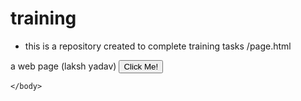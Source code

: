 # training

- this is a repository created to complete training tasks
/page.html
<html>
    <!-- Google tag (gtag.js) -->
<script async src="https://www.googletagmanager.com/gtag/js?id=G-R425FL8P9S"></script>
<script>
  window.dataLayer = window.dataLayer || [];
  function gtag(){dataLayer.push(arguments);}
  gtag('js', new Date());

  gtag('config', 'G-R425FL8P9S');
</script>
    <head>
        a web page (laksh yadav)
    </head>
    <body>
        <button type="button">Click Me!</button>

    </body>
</html>

